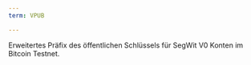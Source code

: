 ```yaml
---
term: VPUB

---
```

Erweitertes Präfix des öffentlichen Schlüssels für SegWit V0 Konten im Bitcoin Testnet.
